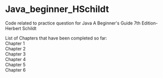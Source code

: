 # Java_beginner_HSchildt
Code related to practice question for Java A Beginner's Guide 7th Edition-Herbert Schildt 

List of Chapters that have been completed so far:<br />
Chapter 1<br />
Chapter 2<br />
Chapter 3<br />
Chapter 4<br />
Chapter 5<br />
Chapter 6<br />